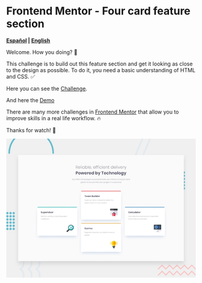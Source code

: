 # Frontend Mentor - Four card feature section

 **[Español][ES] | [English][EN]**

[ES]:README.md
[EN]:README.en.md

Welcome. How you doing? :wave:

This challenge is to build out this feature section and get it looking as close to the design as possible.
To do it, you need a basic understanding of HTML and CSS. :white_check_mark:

Here you can see the [Challenge](https://www.frontendmentor.io/challenges/four-card-feature-section-weK1eFYK).

And here the [Demo](https://maxicris.github.io/four-card-feature-section-master/)

There are many more challenges in [Frontend Mentor](https://www.frontendmentor.io) that allow you to improve skills in a real life workflow. :fire:

Thanks for watch!  :green_heart:

![Design preview for the Four card feature section coding challenge](./design/desktop-preview.jpg)
